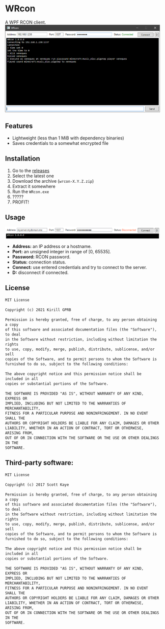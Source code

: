 # WRcon
A WPF RCON client.
![](media/screenshot01.png)
## Features
* Lightweight (less than 1 MiB with dependency binaries)
* Saves credentials to a somewhat encrypted file
## Installation
1. Go to the [releases](https://github.com/undnull/wrcon/releases)
2. Select the latest one
3. Download the archive (`wrcon-X.Y.Z.zip`)
4. Extract it somewhere
5. Run the `WRcon.exe`
6. ?????
7. PROFIT!
## Usage
![](media/readme01.png)
* **Address:** an IP address or a hostname.
* **Port:** an unsigned integer in range of [0, 65535].
* **Password:** RCON password.
* **Status:** connection status.
* **Connect:** use entered credentials and try to connect to the server.
* **D:** disconnect if connected.
## License
```
MIT License

Copyright (c) 2021 Kirill GPRB

Permission is hereby granted, free of charge, to any person obtaining a copy
of this software and associated documentation files (the "Software"), to deal
in the Software without restriction, including without limitation the rights
to use, copy, modify, merge, publish, distribute, sublicense, and/or sell
copies of the Software, and to permit persons to whom the Software is
furnished to do so, subject to the following conditions:

The above copyright notice and this permission notice shall be included in all
copies or substantial portions of the Software.

THE SOFTWARE IS PROVIDED "AS IS", WITHOUT WARRANTY OF ANY KIND, EXPRESS OR
IMPLIED, INCLUDING BUT NOT LIMITED TO THE WARRANTIES OF MERCHANTABILITY,
FITNESS FOR A PARTICULAR PURPOSE AND NONINFRINGEMENT. IN NO EVENT SHALL THE
AUTHORS OR COPYRIGHT HOLDERS BE LIABLE FOR ANY CLAIM, DAMAGES OR OTHER
LIABILITY, WHETHER IN AN ACTION OF CONTRACT, TORT OR OTHERWISE, ARISING FROM,
OUT OF OR IN CONNECTION WITH THE SOFTWARE OR THE USE OR OTHER DEALINGS IN THE
SOFTWARE.
```
## Third-party software:
```
MIT License

Copyright (c) 2017 Scott Kaye

Permission is hereby granted, free of charge, to any person obtaining a copy
of this software and associated documentation files (the "Software"), to deal
in the Software without restriction, including without limitation the rights
to use, copy, modify, merge, publish, distribute, sublicense, and/or sell
copies of the Software, and to permit persons to whom the Software is
furnished to do so, subject to the following conditions:

The above copyright notice and this permission notice shall be included in all
copies or substantial portions of the Software.

THE SOFTWARE IS PROVIDED "AS IS", WITHOUT WARRANTY OF ANY KIND, EXPRESS OR
IMPLIED, INCLUDING BUT NOT LIMITED TO THE WARRANTIES OF MERCHANTABILITY,
FITNESS FOR A PARTICULAR PURPOSE AND NONINFRINGEMENT. IN NO EVENT SHALL THE
AUTHORS OR COPYRIGHT HOLDERS BE LIABLE FOR ANY CLAIM, DAMAGES OR OTHER
LIABILITY, WHETHER IN AN ACTION OF CONTRACT, TORT OR OTHERWISE, ARISING FROM,
OUT OF OR IN CONNECTION WITH THE SOFTWARE OR THE USE OR OTHER DEALINGS IN THE
SOFTWARE.
```
